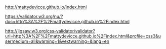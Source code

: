 http://mattydevicce.github.io/index.html

https://validator.w3.org/nu/?doc=http%3A%2F%2Fmattydevicce.github.io%2Findex.html

http://jigsaw.w3.org/css-validator/validator?uri=http%3A%2F%2Fmattydevicce.github.io%2Findex.html&profile=css3&usermedium=all&warning=1&vextwarning=&lang=en

